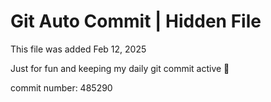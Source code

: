 # Git Auto Commit | Hidden File

This file was added Feb 12, 2025

Just for fun and keeping my daily git commit active 🤪

commit number: 485290
